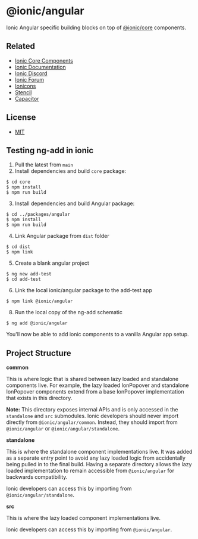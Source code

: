 # @ionic/angular

Ionic Angular specific building blocks on top of [@ionic/core](https://www.npmjs.com/package/@ionic/core) components.


## Related

* [Ionic Core Components](https://www.npmjs.com/package/@ionic/core)
* [Ionic Documentation](https://ionicframework.com/docs/)
* [Ionic Discord](https://ionic.link/discord)
* [Ionic Forum](https://forum.ionicframework.com/)
* [Ionicons](http://ionicons.com/)
* [Stencil](https://stenciljs.com/)
* [Capacitor](https://capacitor.ionicframework.com/)


## License

* [MIT](https://raw.githubusercontent.com/ionic-team/ionic/main/LICENSE)

## Testing ng-add in ionic

1. Pull the latest from `main`
2. Install dependencies and build `core` package:

```
$ cd core
$ npm install
$ npm run build
```

3. Install dependencies and build Angular package:

```
$ cd ../packages/angular
$ npm install
$ npm run build
```

4. Link Angular package from `dist` folder
```
$ cd dist
$ npm link
```

5. Create a blank angular project

```
$ ng new add-test
$ cd add-test
```

6. Link the local ionic/angular package to the add-test app

```
$ npm link @ionic/angular
```


8. Run the local copy of the ng-add schematic

```
$ ng add @ionic/angular
```

You'll now be able to add ionic components to a vanilla Angular app setup.

## Project Structure

**common**

This is where logic that is shared between lazy loaded and standalone components live. For example, the lazy loaded IonPopover and standalone IonPopover components extend from a base IonPopover implementation that exists in this directory.

**Note:** This directory exposes internal APIs and is only accessed in the `standalone` and `src` submodules. Ionic developers should never import directly from `@ionic/angular/common`. Instead, they should import from `@ionic/angular` or `@ionic/angular/standalone`.

**standalone**

This is where the standalone component implementations live. It was added as a separate entry point to avoid any lazy loaded logic from accidentally being pulled in to the final build. Having a separate directory allows the lazy loaded implementation to remain accessible from `@ionic/angular` for backwards compatibility.

Ionic developers can access this by importing from `@ionic/angular/standalone`.

**src**

This is where the lazy loaded component implementations live.

Ionic developers can access this by importing from `@ionic/angular`.
